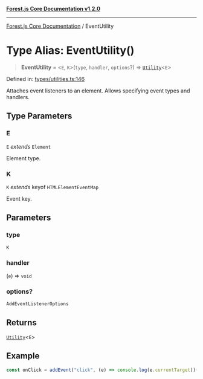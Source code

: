 [**Forest.js Core Documentation v1.2.0**](../README.md)

***

[Forest.js Core Documentation](../README.md) / EventUtility

# Type Alias: EventUtility()

> **EventUtility** = \<`E`, `K`\>(`type`, `handler`, `options`?) => [`Utility`](Utility.md)\<`E`\>

Defined in: [types/utilities.ts:146](https://github.com/GrangbelrLurain/forest-js/blob/3b9f0f1236af55b74c90cc45f6935444ec94c11b/packages/core/src/types/utilities.ts#L146)

Attaches event listeners to an element.
Allows specifying event types and handlers.

## Type Parameters

### E

`E` *extends* `Element`

Element type.

### K

`K` *extends* keyof `HTMLElementEventMap`

Event key.

## Parameters

### type

`K`

### handler

(`e`) => `void`

### options?

`AddEventListenerOptions`

## Returns

[`Utility`](Utility.md)\<`E`\>

## Example

```ts
const onClick = addEvent("click", (e) => console.log(e.currentTarget))(MyElement);
```
